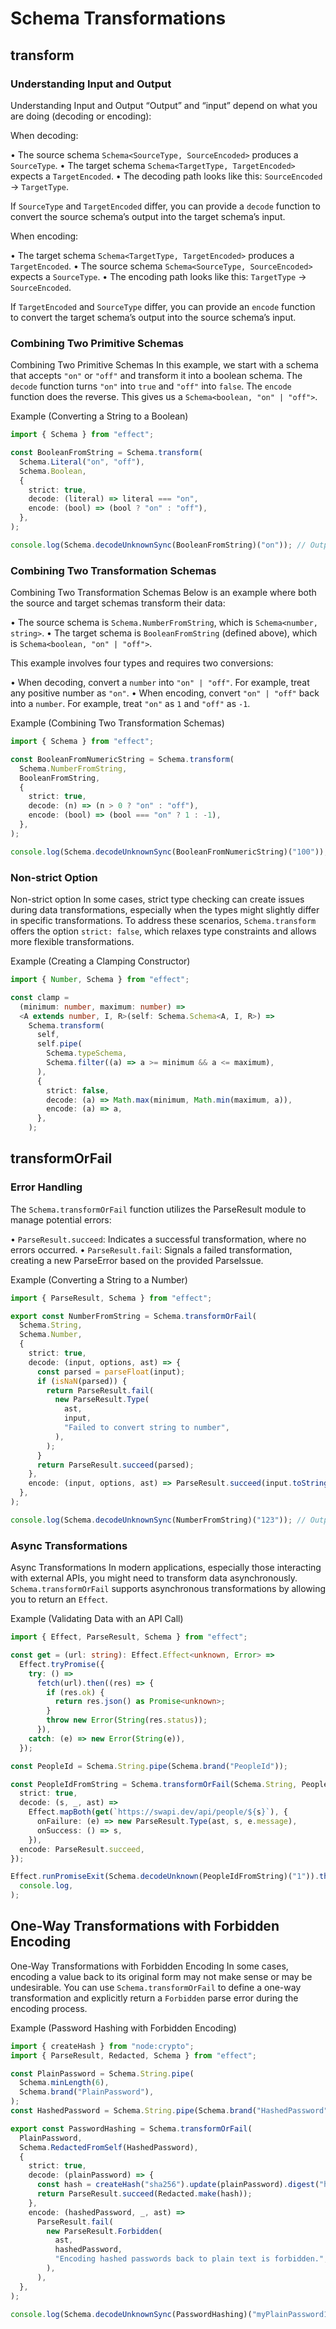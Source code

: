 # Schema Transformations

## transform

### Understanding Input and Output

Understanding Input and Output
“Output” and “input” depend on what you are doing (decoding or encoding):

When decoding:

• The source schema `Schema<SourceType, SourceEncoded>` produces a `SourceType`.
• The target schema `Schema<TargetType, TargetEncoded>` expects a `TargetEncoded`.
• The decoding path looks like this: `SourceEncoded` → `TargetType`.

If `SourceType` and `TargetEncoded` differ, you can provide a `decode` function to convert the source schema’s output into the target schema’s input.

When encoding:

• The target schema `Schema<TargetType, TargetEncoded>` produces a `TargetEncoded`.
• The source schema `Schema<SourceType, SourceEncoded>` expects a `SourceType`.
• The encoding path looks like this: `TargetType` → `SourceEncoded`.

If `TargetEncoded` and `SourceType` differ, you can provide an `encode` function to convert the target schema’s output into the source schema’s input.

### Combining Two Primitive Schemas

Combining Two Primitive Schemas
In this example, we start with a schema that accepts `"on"` or `"off"` and transform it into a boolean schema. The `decode` function turns `"on"` into `true` and `"off"` into `false`. The `encode` function does the reverse. This gives us a `Schema<boolean, "on" | "off">`.

Example (Converting a String to a Boolean)

```typescript
import { Schema } from "effect";

const BooleanFromString = Schema.transform(
  Schema.Literal("on", "off"),
  Schema.Boolean,
  {
    strict: true,
    decode: (literal) => literal === "on",
    encode: (bool) => (bool ? "on" : "off"),
  },
);

console.log(Schema.decodeUnknownSync(BooleanFromString)("on")); // Output: true
```

### Combining Two Transformation Schemas

Combining Two Transformation Schemas
Below is an example where both the source and target schemas transform their data:

• The source schema is `Schema.NumberFromString`, which is `Schema<number, string>`.
• The target schema is `BooleanFromString` (defined above), which is `Schema<boolean, "on" | "off">`.

This example involves four types and requires two conversions:

• When decoding, convert a `number` into `"on" | "off"`. For example, treat any positive number as `"on"`.
• When encoding, convert `"on" | "off"` back into a `number`. For example, treat `"on"` as `1` and `"off"` as `-1`.

Example (Combining Two Transformation Schemas)

```typescript
import { Schema } from "effect";

const BooleanFromNumericString = Schema.transform(
  Schema.NumberFromString,
  BooleanFromString,
  {
    strict: true,
    decode: (n) => (n > 0 ? "on" : "off"),
    encode: (bool) => (bool === "on" ? 1 : -1),
  },
);

console.log(Schema.decodeUnknownSync(BooleanFromNumericString)("100")); // Output: true
```

### Non-strict Option

Non-strict option
In some cases, strict type checking can create issues during data transformations, especially when the types might slightly differ in specific transformations. To address these scenarios, `Schema.transform` offers the option `strict: false`, which relaxes type constraints and allows more flexible transformations.

Example (Creating a Clamping Constructor)

```typescript
import { Number, Schema } from "effect";

const clamp =
  (minimum: number, maximum: number) =>
  <A extends number, I, R>(self: Schema.Schema<A, I, R>) =>
    Schema.transform(
      self,
      self.pipe(
        Schema.typeSchema,
        Schema.filter((a) => a >= minimum && a <= maximum),
      ),
      {
        strict: false,
        decode: (a) => Math.max(minimum, Math.min(maximum, a)),
        encode: (a) => a,
      },
    );
```

## transformOrFail

### Error Handling

The `Schema.transformOrFail` function utilizes the ParseResult module to manage potential errors:

• `ParseResult.succeed`: Indicates a successful transformation, where no errors occurred.
• `ParseResult.fail`: Signals a failed transformation, creating a new ParseError based on the provided ParseIssue.

Example (Converting a String to a Number)

```typescript
import { ParseResult, Schema } from "effect";

export const NumberFromString = Schema.transformOrFail(
  Schema.String,
  Schema.Number,
  {
    strict: true,
    decode: (input, options, ast) => {
      const parsed = parseFloat(input);
      if (isNaN(parsed)) {
        return ParseResult.fail(
          new ParseResult.Type(
            ast,
            input,
            "Failed to convert string to number",
          ),
        );
      }
      return ParseResult.succeed(parsed);
    },
    encode: (input, options, ast) => ParseResult.succeed(input.toString()),
  },
);

console.log(Schema.decodeUnknownSync(NumberFromString)("123")); // Output: 123
```

### Async Transformations

Async Transformations
In modern applications, especially those interacting with external APIs, you might need to transform data asynchronously. `Schema.transformOrFail` supports asynchronous transformations by allowing you to return an `Effect`.

Example (Validating Data with an API Call)

```typescript
import { Effect, ParseResult, Schema } from "effect";

const get = (url: string): Effect.Effect<unknown, Error> =>
  Effect.tryPromise({
    try: () =>
      fetch(url).then((res) => {
        if (res.ok) {
          return res.json() as Promise<unknown>;
        }
        throw new Error(String(res.status));
      }),
    catch: (e) => new Error(String(e)),
  });

const PeopleId = Schema.String.pipe(Schema.brand("PeopleId"));

const PeopleIdFromString = Schema.transformOrFail(Schema.String, PeopleId, {
  strict: true,
  decode: (s, _, ast) =>
    Effect.mapBoth(get(`https://swapi.dev/api/people/${s}`), {
      onFailure: (e) => new ParseResult.Type(ast, s, e.message),
      onSuccess: () => s,
    }),
  encode: ParseResult.succeed,
});

Effect.runPromiseExit(Schema.decodeUnknown(PeopleIdFromString)("1")).then(
  console.log,
);
```

## One-Way Transformations with Forbidden Encoding

One-Way Transformations with Forbidden Encoding
In some cases, encoding a value back to its original form may not make sense or may be undesirable. You can use `Schema.transformOrFail` to define a one-way transformation and explicitly return a `Forbidden` parse error during the encoding process.

Example (Password Hashing with Forbidden Encoding)

```typescript
import { createHash } from "node:crypto";
import { ParseResult, Redacted, Schema } from "effect";

const PlainPassword = Schema.String.pipe(
  Schema.minLength(6),
  Schema.brand("PlainPassword"),
);
const HashedPassword = Schema.String.pipe(Schema.brand("HashedPassword"));

export const PasswordHashing = Schema.transformOrFail(
  PlainPassword,
  Schema.RedactedFromSelf(HashedPassword),
  {
    strict: true,
    decode: (plainPassword) => {
      const hash = createHash("sha256").update(plainPassword).digest("hex");
      return ParseResult.succeed(Redacted.make(hash));
    },
    encode: (hashedPassword, _, ast) =>
      ParseResult.fail(
        new ParseResult.Forbidden(
          ast,
          hashedPassword,
          "Encoding hashed passwords back to plain text is forbidden.",
        ),
      ),
  },
);

console.log(Schema.decodeUnknownSync(PasswordHashing)("myPlainPassword123"));
```
